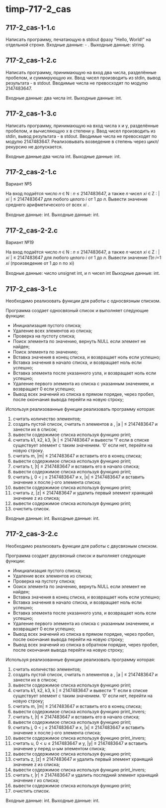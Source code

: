 # timp-717-2_cas


## 717-2_cas-1-1.c

Написать программу, печатающую в stdout фразу "Hello, World!" на отдельной строке.
Входные данные: - .
Выходные данные: string.


## 717-2_cas-1-2.c
Написать программу, принимающую на вход два числа, разделённые пробелом, и суммирующую их. Ввод чисел производить из stdin, вывод результата - в stdout. Вводимые числа не превосходят по модулю 2147483647.

Входные данные: два числа int.
Выходные данные: int.


## 717-2_cas-1-3.c

Написать программу, принимающую на вход числа x и y, разделённые пробелом, и вычисляющую x в степени y. Ввод чисел производить из stdin, вывод результата - в stdout. Вводимые числа не превосходят по модулю 2147483647. Реализовывать возведение в степень через цикл/рекурсию не допускается.

Входные данные:два числа int.
Выходные данные: int.


## 717-2_cas-2-1.c

Вариант №5

На вход подаётся число 𝑛 ∈ N : 𝑛 ≤ 2147483647, а также 𝑛 чисел 𝑥𝑖 ∈ Z : |𝑥𝑖 | ≤ 2147483647 для любого целого 𝑖 от 1 до 𝑛. Вывести значение среднего арифметического от всех 𝑥𝑖 .

Входные данные: int.
Выходные данные: int.


## 717-2_cas-2-2.c

Вариант №19

На вход подаётся число 𝑛 ∈ N : 𝑛 ≤ 2147483647, а также 𝑛 чисел 𝑥𝑖 ∈ Z : |𝑥𝑖 | ≤ 2147483647 для любого целого 𝑖 от 1 до 𝑛. Вывести значение ∏︁𝑛 𝑖=1 𝑥𝑖 (произведение от 1 до n по xi)

Входные данные: число unsignet int, и n чисел int
Выходные данные: int.


## 717-2_cas-3-1.c

Необходимо реализовать функции для работы с односвязным списком.

Программа создает односвязный список и выполняет следующие функции:
* Инициализация пустого списка;
* Удаление всех элементов из списка;
* Проверка на пустоту списка;
* Поиск элемента по значению, вернуть NULL если элемент не найден;
* Поиск элемента по значению;
* Вставка значения в конец списка, и возвращает ноль если успешно;
* Вставка значения в начало списка, и возвращает ноль если успешно;
* Вставка элемента после указанного узла, и возвращает ноль если успешно;
* Удаление первого элемента из списка с указанным значением, и возвращает 0 если успешно;
* Вывод всех значений из списка в прямом порядке, через пробел, после окончания вывода перейти на новую строку;

Используя реализованные функции реализовать программу которая:
1. считать количество элементов;
2. создать пустой список, считать n элементов a , |a | ≤ 2147483647 и занести их в список;
3. вывести содержимое списка используя функцию print;
4. считать k1, k2, k3, |k | ≤ 2147483647 и вывести ‘1’ если в списке существует элемент с таким значением. ‘0’ если нет, перейти на новую строку.
5. считать m, |m| ≤ 2147483647 и вставить его в конец списка;
6. вывести содержимое списка используя функцию print;
7. считать t, |t| ≤ 2147483647 и вставить его в начало списка;
8. вывести содержимое списка используя функцию print;
9. считать j, 0 < j ≤ 2147483647 и x, |x| ≤ 2147483647 и вставить значение x после j-ого элемента списка;
10. вывести содержимое списка используя функцию print;
11. считать z, |z| ≤ 2147483647 и удалить первый элемент хранящий значение z из списка;
12. вывести содержимое списка используя функцию print;
13. очистить список.

Входные данные: int.
Выходные данные: int.


## 717-2_cas-3-2.c

Необходимо реализовать функции для работы с двусвязным списком.

Программа создает двусвязный список и выполняет следующие функции:
* Инициализация пустого списка;
* Удаление всех элементов из списка;
* Проверка на пустоту списка;
* Gоиск элемента по значению, вернуть NULL если элемент не найден;
* Вставка значения в конец списка, и возвращает ноль если успешно;
* Вставка значения в начало списка, и возвращает ноль если успешно;
* Вставка элемента после указанного узла, и возвращает ноль если успешно;
* Удаление первого элемента из списка с указанным значением, и возвращает 0 если успешно;
* Вывод всех значений из списка в прямом порядке, через пробел, после окончания вывода перейти на новую строку;
* Вывод всех значений из списка в обратном порядке, через пробел, после окончания вывода перейти на новую строку;

Используя реализованные функции реализовать программу которая:
1. считать количество элементов;
2. создать пустой список, считать n элементов a , |a | ≤ 2147483647 и занести их в список;
3. вывести содержимое списка используя функцию print;
4. считать k1, k2, k3, k | ≤ 2147483647 и вывести ‘1’ если в списке существует элемент с таким значением. ‘0’ если нет, перейти на новую строку;
5. считать m, |m| ≤ 2147483647 и вставить его в конец списка;
6. вывести содержимое списка используя функцию print_invers;
7. считать t, |t| ≤ 2147483647 и вставить его в начало списка;
8. вывести содержимое списка используя функцию print;
9. считать j, 0 < j ≤ 2147483647 и x, |x| ≤ 2147483647 и вставить значение x после j-ого элемента списка;
10. вывести содержимое списка используя функцию print_invers;
11. считать u, 0 < u ≤ 2147483647 и y, |y| ≤ 2147483647 и вставить значение y перед u-ым элементом списка;
12. вывести содержимое списка используя функцию print;
13. считать z, |z| ≤ 2147483647 и удалить первый элемент хранящий значение z из списка;
14. вывести содержимое списка используя функцию print_invers;
15. считать r, |r| ≤ 2147483647 и удалить последний элемент хранящий значение r из списка;
16. вывести содержимое списка используя функцию print;
17. очистить список.

Входные данные: int.
Выходные данные: int.



